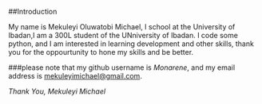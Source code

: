 ##Introduction

My name is Mekuleyi Oluwatobi Michael, I school at the University of Ibadan,I am a 300L student of the UNniversity of Ibadan. I code some  python, and I am interested in learning development and other skills, thank you for the oppourtunity to hone my skills and be better.

###please note that my github username is *Monarene*, and my email address is mekuleyimichael@gmail.com.


*Thank You, Mekuleyi Michael*